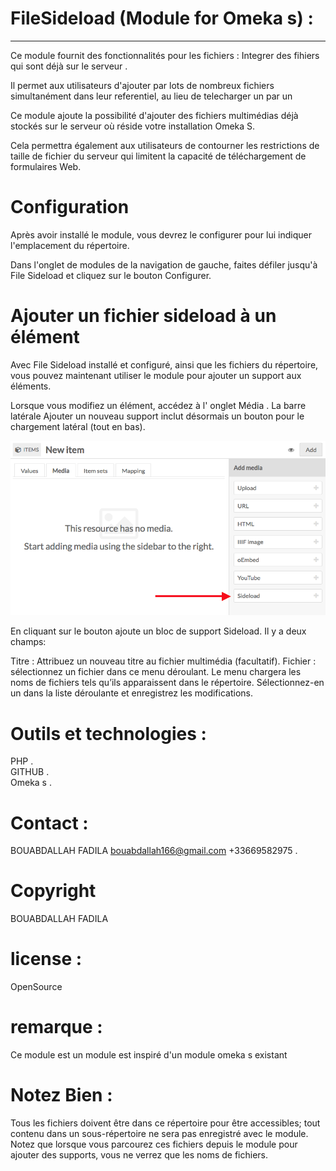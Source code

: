 # FileSideload (Module for Omeka s) :
<hr>

Ce module fournit des fonctionnalités pour les fichiers :  Integrer des fihiers qui sont déjà sur le serveur .

Il permet aux utilisateurs d'ajouter par lots de nombreux fichiers simultanément dans leur referentiel, au lieu de telecharger un par un

Ce module ajoute la possibilité d'ajouter des fichiers multimédias déjà stockés sur le serveur où réside votre installation Omeka S.

Cela permettra également aux utilisateurs de contourner les restrictions de taille de fichier du serveur qui limitent la capacité de téléchargement de formulaires Web.

# Configuration
Après avoir installé le module, vous devrez le configurer pour lui indiquer l'emplacement du répertoire.

Dans l'onglet de modules de la navigation de gauche, faites défiler jusqu'à File Sideload et cliquez sur le bouton Configurer.

# Ajouter un fichier sideload à un élément
Avec File Sideload installé et configuré, ainsi que les fichiers du répertoire, vous pouvez maintenant utiliser le module pour ajouter un support aux éléments.

Lorsque vous modifiez un élément, accédez à l' onglet Média . La barre latérale Ajouter un nouveau support inclut désormais un bouton pour le chargement latéral (tout en bas).

![alt text](https://github.com/FadilaBouabdallah/FileSideLoad/blob/master/11.png)

En cliquant sur le bouton ajoute un bloc de support Sideload. Il y a deux champs:

Titre : Attribuez un nouveau titre au fichier multimédia (facultatif).
Fichier : sélectionnez un fichier dans ce menu déroulant. Le menu chargera les noms de fichiers tels qu’ils apparaissent dans le répertoire. Sélectionnez-en un dans la liste déroulante et enregistrez les modifications.

# Outils et technologies : 

PHP .</br>
GITHUB .</br>
Omeka s .</br>

# Contact : 

BOUABDALLAH FADILA bouabdallah166@gmail.com +33669582975 .</br>

# Copyright
BOUABDALLAH FADILA <BR>
  
# license :
OpenSource </br>


# remarque :
Ce module est un module est inspiré d'un module omeka s existant </br>

# Notez Bien :
Tous les fichiers doivent être dans ce répertoire pour être accessibles; tout contenu dans un sous-répertoire ne sera pas enregistré avec le module.</br>
Notez que lorsque vous parcourez ces fichiers depuis le module pour ajouter des supports, vous ne verrez que les noms de fichiers.
